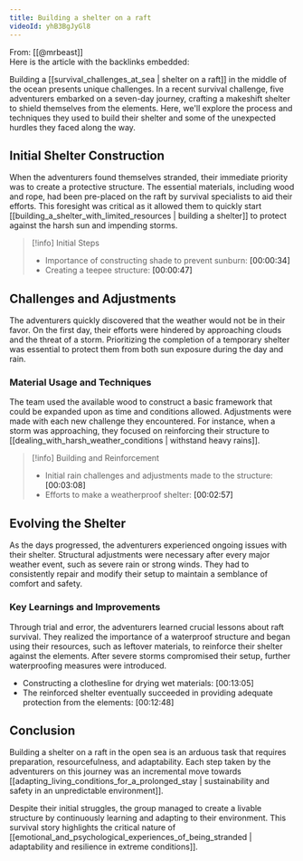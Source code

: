 ```yaml
---
title: Building a shelter on a raft
videoId: yhB3BgJyGl8
---
```


From: [[@mrbeast]] <br/> 
Here is the article with the backlinks embedded:

Building a [[survival_challenges_at_sea | shelter on a raft]] in the middle of the ocean presents unique challenges. In a recent survival challenge, five adventurers embarked on a seven-day journey, crafting a makeshift shelter to shield themselves from the elements. Here, we'll explore the process and techniques they used to build their shelter and some of the unexpected hurdles they faced along the way.

## Initial Shelter Construction

When the adventurers found themselves stranded, their immediate priority was to create a protective structure. The essential materials, including wood and rope, had been pre-placed on the raft by survival specialists to aid their efforts. This foresight was critical as it allowed them to quickly start [[building_a_shelter_with_limited_resources | building a shelter]] to protect against the harsh sun and impending storms.

> [!info] Initial Steps
> - Importance of constructing shade to prevent sunburn: <a class="yt-timestamp" data-t="00:00:34">[00:00:34]</a>
> - Creating a teepee structure: <a class="yt-timestamp" data-t="00:00:47">[00:00:47]</a>

## Challenges and Adjustments

The adventurers quickly discovered that the weather would not be in their favor. On the first day, their efforts were hindered by approaching clouds and the threat of a storm. Prioritizing the completion of a temporary shelter was essential to protect them from both sun exposure during the day and rain.

### Material Usage and Techniques

The team used the available wood to construct a basic framework that could be expanded upon as time and conditions allowed. Adjustments were made with each new challenge they encountered. For instance, when a storm was approaching, they focused on reinforcing their structure to [[dealing_with_harsh_weather_conditions | withstand heavy rains]].

> [!info] Building and Reinforcement
> - Initial rain challenges and adjustments made to the structure: <a class="yt-timestamp" data-t="00:03:08">[00:03:08]</a>
> - Efforts to make a weatherproof shelter: <a class="yt-timestamp" data-t="00:02:57">[00:02:57]</a>

## Evolving the Shelter

As the days progressed, the adventurers experienced ongoing issues with their shelter. Structural adjustments were necessary after every major weather event, such as severe rain or strong winds. They had to consistently repair and modify their setup to maintain a semblance of comfort and safety.

### Key Learnings and Improvements

Through trial and error, the adventurers learned crucial lessons about raft survival. They realized the importance of a waterproof structure and began using their resources, such as leftover materials, to reinforce their shelter against the elements. After severe storms compromised their setup, further waterproofing measures were introduced.

- Constructing a clothesline for drying wet materials: <a class="yt-timestamp" data-t="00:13:05">[00:13:05]</a>
- The reinforced shelter eventually succeeded in providing adequate protection from the elements: <a class="yt-timestamp" data-t="00:12:48">[00:12:48]</a>

## Conclusion

Building a shelter on a raft in the open sea is an arduous task that requires preparation, resourcefulness, and adaptability. Each step taken by the adventurers on this journey was an incremental move towards [[adapting_living_conditions_for_a_prolonged_stay | sustainability and safety in an unpredictable environment]].

Despite their initial struggles, the group managed to create a livable structure by continuously learning and adapting to their environment. This survival story highlights the critical nature of [[emotional_and_psychological_experiences_of_being_stranded | adaptability and resilience in extreme conditions]].
